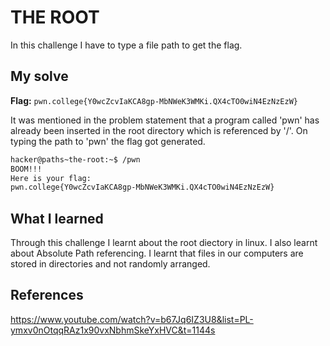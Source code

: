 # THE ROOT
In this challenge I have to type a file path to get the flag.

## My solve
**Flag:** `pwn.college{Y0wcZcvIaKCA8gp-MbNWeK3WMKi.QX4cTO0wiN4EzNzEzW}`

It was mentioned in the problem statement that a program called 'pwn' has already been inserted in the root directory which is referenced by '/'. On typing the path to 'pwn' the flag got generated.

```bash
hacker@paths~the-root:~$ /pwn
BOOM!!!
Here is your flag:
pwn.college{Y0wcZcvIaKCA8gp-MbNWeK3WMKi.QX4cTO0wiN4EzNzEzW}
```

## What I learned
Through this challenge I learnt about the root diectory in linux. I also learnt about Absolute Path referencing. I learnt that files in our computers are stored in directories and not randomly arranged.

## References 
https://www.youtube.com/watch?v=b67Jq6IZ3U8&list=PL-ymxv0nOtqqRAz1x90vxNbhmSkeYxHVC&t=1144s


